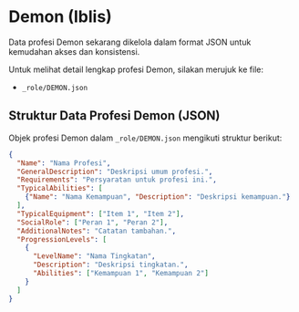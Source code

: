# Demon (Iblis)

Data profesi Demon sekarang dikelola dalam format JSON untuk kemudahan akses dan konsistensi.

Untuk melihat detail lengkap profesi Demon, silakan merujuk ke file:
*   `_role/DEMON.json`

## Struktur Data Profesi Demon (JSON)

Objek profesi Demon dalam `_role/DEMON.json` mengikuti struktur berikut:

```json
{
  "Name": "Nama Profesi",
  "GeneralDescription": "Deskripsi umum profesi.",
  "Requirements": "Persyaratan untuk profesi ini.",
  "TypicalAbilities": [
    {"Name": "Nama Kemampuan", "Description": "Deskripsi kemampuan."}
  ],
  "TypicalEquipment": ["Item 1", "Item 2"],
  "SocialRole": ["Peran 1", "Peran 2"],
  "AdditionalNotes": "Catatan tambahan.",
  "ProgressionLevels": [
    {
      "LevelName": "Nama Tingkatan",
      "Description": "Deskripsi tingkatan.",
      "Abilities": ["Kemampuan 1", "Kemampuan 2"]
    }
  ]
}
```